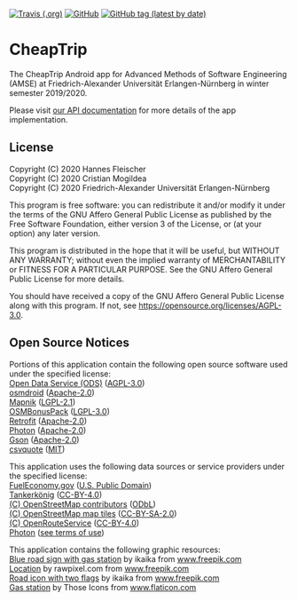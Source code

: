 [![Travis (.org)](https://img.shields.io/travis/cmgl/cheaptrip)](https://travis-ci.org/cmgl/cheaptrip)
[![GitHub](https://img.shields.io/github/license/cmgl/cheaptrip)](https://github.com/cmgl/cheaptrip/blob/master/LICENSE.md)
[![GitHub tag (latest by date)](https://img.shields.io/github/v/tag/cmgl/cheaptrip)](https://github.com/cmgl/cheaptrip/releases)


# CheapTrip
The CheapTrip Android app for Advanced Methods of Software Engineering (AMSE) at Friedrich-Alexander Universität Erlangen-Nürnberg in winter semester 2019/2020.

Please visit [our API documentation](https://cmgl.github.io/cheaptrip/) for more details of the app implementation.

## License
Copyright (C) 2020 Hannes Fleischer\
Copyright (C) 2020 Cristian Mogildea\
Copyright (C) 2020 Friedrich-Alexander Universität Erlangen-Nürnberg

This program is free software: you can redistribute it and/or modify it under the terms of the GNU Affero General Public License as published by the Free Software Foundation, either version 3 of the License, or (at your option) any later version.

This program is distributed in the hope that it will be useful, but WITHOUT ANY WARRANTY; without even the implied warranty of MERCHANTABILITY or FITNESS FOR A PARTICULAR PURPOSE.  See the GNU Affero General Public License for more details.

You should have received a copy of the GNU Affero General Public License along with this program.  If not, see https://opensource.org/licenses/AGPL-3.0.

## Open Source Notices
Portions of this application contain the following open source software used under the specified license:\
[Open Data Service (ODS)](https://github.com/jvalue/open-data-service-ms) ([AGPL-3.0](https://opensource.org/licenses/AGPL-3.0))\
[osmdroid](https://github.com/osmdroid/osmdroid) ([Apache-2.0](https://opensource.org/licenses/Apache-2.0))\
[Mapnik](https://github.com/mapnik/mapnik) ([LGPL-2.1](https://opensource.org/licenses/LGPL-2.1))\
[OSMBonusPack](https://github.com/MKergall/osmbonuspack) ([LGPL-3.0](https://opensource.org/licenses/LGPL-3.0))\
[Retrofit](https://github.com/square/retrofit) ([Apache-2.0](https://opensource.org/licenses/Apache-2.0))\
[Photon](https://github.com/komoot/photon) ([Apache-2.0](https://opensource.org/licenses/Apache-2.0))\
[Gson](https://github.com/google/gson) ([Apache-2.0](https://opensource.org/licenses/Apache-2.0))\
[csvquote](https://github.com/dbro/csvquote) ([MIT](https://opensource.org/licenses/MIT))

This application uses the following data sources or service providers under the specified license:\
[FuelEconomy.gov](https://fueleconomy.gov/) ([U.S. Public Domain](https://www.usa.gov/government-works))\
[Tankerkönig](https://tankerkoenig.de/) ([CC-BY-4.0](https://creativecommons.org/licenses/by/4.0/legalcode))\
[(C) OpenStreetMap contributors](https://www.openstreetmap.org/) ([ODbL](https://opendatacommons.org/licenses/odbl/))\
[(C) OpenStreetMap map tiles](https://www.openstreetmap.org/) ([CC-BY-SA-2.0](https://creativecommons.org/licenses/by-sa/2.0/legalcode))\
[(C) OpenRouteService](https://openrouteservice.org/) ([CC-BY-4.0](https://creativecommons.org/licenses/by/4.0/legalcode))\
[Photon](https://photon.komoot.de/) ([see terms of use](https://photon.komoot.de/))

This application contains the following graphic resources:\
<a href="https://www.freepik.com/free-vector/blue-road-sign-icon-collection_838735.htm">Blue road sign with gas station</a> by ikaika from www.freepik.com \
<a href="https://www.freepik.com/free-vector/location_2900811.htm">Location</a> by rawpixel.com from www.freepik.com \
<a href="https://www.freepik.com/free-vector/road-icon-set_839475.htm">Road icon with two flags</a> by ikaika from www.freepik.com \
<a href="https://www.flaticon.com/free-icon/gas-station_483497">Gas station</a> by Those Icons from www.flaticon.com
